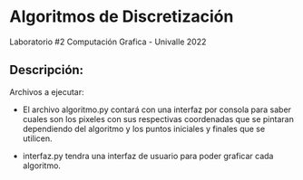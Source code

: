 # Algoritmos de Discretización

Laboratorio #2 Computación Grafica -  Univalle 2022

## Descripción:

Archivos a ejecutar:
- El archivo algoritmo.py contará con una interfaz por consola para saber cuales son los pixeles con sus respectivas coordenadas que se pintaran dependiendo del algoritmo y los puntos iniciales y finales que se utilicen.

- interfaz.py tendra una interfaz de usuario para poder graficar cada algoritmo.


